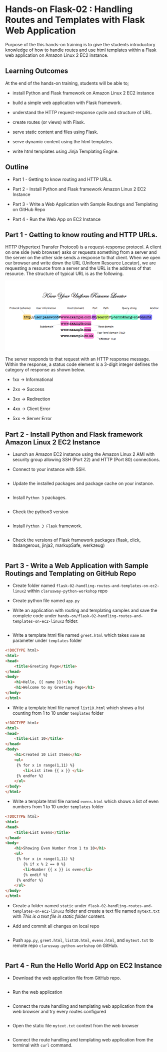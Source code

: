# Hands-on Flask-02 : Handling Routes and Templates with Flask Web Application

Purpose of the this hands-on training is to give the students introductory knowledge of how to handle routes and use html templates within a Flask web application on Amazon Linux 2 EC2 instance. 

## Learning Outcomes

At the end of the hands-on training, students will be able to;

- install Python and Flask framework on Amazon Linux 2 EC2 instance

- build a simple web application with Flask framework.

- understand the HTTP request-response cycle and structure of URL.

- create routes (or views) with Flask.

- serve static content and files using Flask.

- serve dynamic content using the html templates.

- write html templates using Jinja Templating Engine.

## Outline

- Part 1 - Getting to know routing and HTTP URLs.

- Part 2 - Install Python and Flask framework Amazon Linux 2 EC2 Instance 

- Part 3 - Write a Web Application with Sample Routings and Templating on GitHub Repo

- Part 4 - Run the Web App on EC2 Instance

## Part 1 - Getting to know routing and HTTP URLs.

HTTP (Hypertext Transfer Protocol) is a request-response protocol. A client on one side (web browser) asks or requests something from a server and the server on the other side sends a response to that client. When we open our browser and write down the URL (Uniform Resource Locator), we are requesting a resource from a server and the URL is the address of that resource. The structure of typical URL is as the following.

![URL anatomy](./url-structure.png)

The server responds to that request with an HTTP response message. Within the response, a status code element is a 3-digit integer defines the category of response as shown below.

- 1xx -> Informational

- 2xx -> Success

- 3xx -> Redirection

- 4xx -> Client Error

- 5xx -> Server Error

## Part 2 - Install Python and Flask framework Amazon Linux 2 EC2 Instance 

- Launch an Amazon EC2 instance using the Amazon Linux 2 AMI with security group allowing SSH (Port 22) and HTTP (Port 80) connections.

- Connect to your instance with SSH.

```bash
```

- Update the installed packages and package cache on your instance.

```bash
```

- Install `Python 3` packages.

```bash
```

- Check the python3 version

```bash
```

- Install `Python 3 Flask` framework.

```bash
```

- Check the versions of Flask framework packages (flask, click, itsdangerous, jinja2, markupSafe, werkzeug)

```bash
```

## Part 3 - Write a Web Application with Sample Routings and Templating on GitHub Repo

- Create folder named `flask-02-handling-routes-and-templates-on-ec2-linux2` within `clarusway-python-workshop` repo

- Create python file named `app.py`

- Write an application with routing and templating samples and save the complete code under `hands-on/flask-02-handling-routes-and-templates-on-ec2-linux2` folder.

```python

```

- Write a template html file named `greet.html` which takes `name` as parameter under `templates` folder 

```html
<!DOCTYPE html>
<html>
<head>
    <title>Greeting Page</title>
</head>
<body>
    <h1>Hello, {{ name }}!</h1>
    <h1>Welcome to my Greeting Page</h1>
</body>
</html>
```

- Write a template html file named `list10.html` which shows a list counting from 1 to 10 under `templates` folder 

```html
<!DOCTYPE html>
<html>
<head>
    <title>List 10</title>
</head>
<body>
    <h1>Created 10 List Items</h1>
    <ul>
     {% for x in range(1,11) %}
        <li>List item {{ x }} </li>
     {% endfor %}
    </ul>
</body>
</html>
```

- Write a template html file named `evens.html` which shows a list of even numbers from 1 to 10 under `templates` folder 

```html
<!DOCTYPE html>
<html>
<head>
    <title>List Evens</title>
</head>
<body>
    <h1>Showing Even Number from 1 to 10</h1>
    <ul>
     {% for x in range(1,11) %}
        {% if x % 2 == 0 %}
        <li>Number {{ x }} is even</li>
        {% endif %}
     {% endfor %}
    </ul>
</body>
</html>
```


- Create a folder named `static` under `flask-02-handling-routes-and-templates-on-ec2-linux2` folder and create a text file named `mytext.txt` with *This is a text file in static folder* content.

- Add and commit all changes on local repo

```bash

```

- Push `app.py`, `greet.html`, `list10.html`, `evens.html`, and `mytext.txt` to remote repo `clarusway-python-workshop` on GitHub.

```bash

```

## Part 4 - Run the Hello World App on EC2 Instance

- Download the web application file from GitHub repo.

```bash

```

- Run the web application

```bash

```

- Connect the route handling and templating web application from the web browser and try every routes configured

```bash

```

- Open the static file `mytext.txt` context from the web browser

```bash

```

- Connect the route handling and templating web application from the terminal with `curl` command.

```bash

```